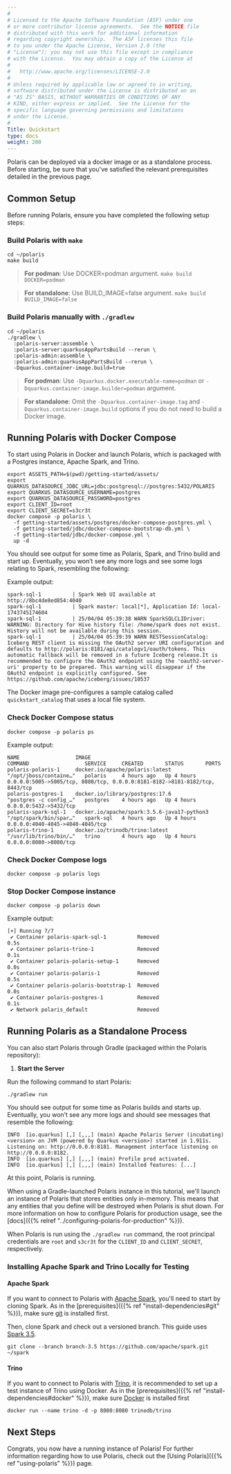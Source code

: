 ```yaml
---
#
# Licensed to the Apache Software Foundation (ASF) under one
# or more contributor license agreements.  See the NOTICE file
# distributed with this work for additional information
# regarding copyright ownership.  The ASF licenses this file
# to you under the Apache License, Version 2.0 (the
# "License"); you may not use this file except in compliance
# with the License.  You may obtain a copy of the License at
#
#   http://www.apache.org/licenses/LICENSE-2.0
#
# Unless required by applicable law or agreed to in writing,
# software distributed under the License is distributed on an
# "AS IS" BASIS, WITHOUT WARRANTIES OR CONDITIONS OF ANY
# KIND, either express or implied.  See the License for the
# specific language governing permissions and limitations
# under the License.
#
Title: Quickstart
type: docs
weight: 200
---
```


Polaris can be deployed via a docker image or as a standalone process. Before starting, be sure that you've satisfied the relevant prerequisites detailed in the previous page.

## Common Setup
Before running Polaris, ensure you have completed the following setup steps:

### Build Polaris with `make`
```shell
cd ~/polaris
make build
```
> **For podman**: Use DOCKER=podman argument. `make build DOCKER=podman`

> **For standalone**: Use BUILD_IMAGE=false argument. `make build BUILD_IMAGE=false`

### Build Polaris manually with `./gradlew` 
```shell
cd ~/polaris
./gradlew \
  :polaris-server:assemble \
  :polaris-server:quarkusAppPartsBuild --rerun \
  :polaris-admin:assemble \
  :polaris-admin:quarkusAppPartsBuild --rerun \
  -Dquarkus.container-image.build=true
```
> **For podman**: Use `-Dquarkus.docker.executable-name=podman` or `-Dquarkus.container-image.builder=podman` argument.

> **For standalone**: Omit the `-Dquarkus.container-image.tag` and `-Dquarkus.container-image.build` options if you do not need to build a Docker image.

## Running Polaris with Docker Compose

To start using Polaris in Docker and launch Polaris, which is packaged with a Postgres instance, Apache Spark, and Trino.

```shell
export ASSETS_PATH=$(pwd)/getting-started/assets/
export QUARKUS_DATASOURCE_JDBC_URL=jdbc:postgresql://postgres:5432/POLARIS
export QUARKUS_DATASOURCE_USERNAME=postgres
export QUARKUS_DATASOURCE_PASSWORD=postgres
export CLIENT_ID=root
export CLIENT_SECRET=s3cr3t
docker compose -p polaris \ 
  -f getting-started/assets/postgres/docker-compose-postgres.yml \
  -f getting-started/jdbc/docker-compose-bootstrap-db.yml \
  -f getting-started/jdbc/docker-compose.yml \
  up -d
```

You should see output for some time as Polaris, Spark, and Trino build and start up. Eventually, you won’t see any more logs and see some logs relating to Spark, resembling the following:

Example output:
```
spark-sql-1          | Spark Web UI available at http://8bc4de8ed854:4040
spark-sql-1          | Spark master: local[*], Application Id: local-1743745174604
spark-sql-1          | 25/04/04 05:39:38 WARN SparkSQLCLIDriver: WARNING: Directory for Hive history file: /home/spark does not exist.   History will not be available during this session.
spark-sql-1          | 25/04/04 05:39:39 WARN RESTSessionCatalog: Iceberg REST client is missing the OAuth2 server URI configuration and defaults to http://polaris:8181/api/catalogv1/oauth/tokens. This automatic fallback will be removed in a future Iceberg release.It is recommended to configure the OAuth2 endpoint using the 'oauth2-server-uri' property to be prepared. This warning will disappear if the OAuth2 endpoint is explicitly configured. See https://github.com/apache/iceberg/issues/10537
```

The Docker image pre-configures a sample catalog called `quickstart_catalog` that uses a local file system.

### Check Docker Compose status

```shell
docker compose -p polaris ps
```

Example output:
```
NAME                  IMAGE                                         COMMAND                  SERVICE     CREATED       STATUS       PORTS
polaris-polaris-1     docker.io/apache/polaris:latest               "/opt/jboss/containe…"   polaris     4 hours ago   Up 4 hours   0.0.0.0:5005->5005/tcp, 8080/tcp, 0.0.0.0:8181-8182->8181-8182/tcp, 8443/tcp
polaris-postgres-1    docker.io/library/postgres:17.6               "postgres -c config_…"   postgres    4 hours ago   Up 4 hours   0.0.0.0:5432->5432/tcp
polaris-spark-sql-1   docker.io/apache/spark:3.5.6-java17-python3   "/opt/spark/bin/spar…"   spark-sql   4 hours ago   Up 4 hours   0.0.0.0:4040-4045->4040-4045/tcp
polaris-trino-1       docker.io/trinodb/trino:latest                "/usr/lib/trino/bin/…"   trino       4 hours ago   Up 4 hours   0.0.0.0:8080->8080/tcp
```

### Check Docker Compose logs

```shell
docker compose -p polaris logs
```

### Stop Docker Compose instance

```shell
docker compose -p polaris down
```

Example output:
```
[+] Running 7/7
 ✔ Container polaris-spark-sql-1          Removed                                                                                                                                                                                                                                                                      0.5s 
 ✔ Container polaris-trino-1              Removed                                                                                                                                                                                                                                                                      0.1s 
 ✔ Container polaris-polaris-setup-1      Removed                                                                                                                                                                                                                                                                      0.0s 
 ✔ Container polaris-polaris-1            Removed                                                                                                                                                                                                                                                                      0.5s 
 ✔ Container polaris-polaris-bootstrap-1  Removed                                                                                                                                                                                                                                                                      0.0s 
 ✔ Container polaris-postgres-1           Removed                                                                                                                                                                                                                                                                      0.1s 
 ✔ Network polaris_default                Removed 
```

## Running Polaris as a Standalone Process

You can also start Polaris through Gradle (packaged within the Polaris repository):

1. **Start the Server**

Run the following command to start Polaris:

```shell
./gradlew run
```

You should see output for some time as Polaris builds and starts up. Eventually, you won’t see any more logs and should see messages that resemble the following:

```
INFO  [io.quarkus] [,] [,,,] (main) Apache Polaris Server (incubating) <version> on JVM (powered by Quarkus <version>) started in 1.911s. Listening on: http://0.0.0.0:8181. Management interface listening on http://0.0.0.0:8182.
INFO  [io.quarkus] [,] [,,,] (main) Profile prod activated.
INFO  [io.quarkus] [,] [,,,] (main) Installed features: [...]
```

At this point, Polaris is running.

When using a Gradle-launched Polaris instance in this tutorial, we'll launch an instance of Polaris that stores entities only in-memory. This means that any entities that you define will be destroyed when Polaris is shut down.
For more information on how to configure Polaris for production usage, see the [docs]({{% relref "../configuring-polaris-for-production" %}}).

When Polaris is run using the `./gradlew run` command, the root principal credentials are `root` and `s3cr3t` for the `CLIENT_ID` and `CLIENT_SECRET`, respectively.

### Installing Apache Spark and Trino Locally for Testing

#### Apache Spark

If you want to connect to Polaris with [Apache Spark](https://spark.apache.org/), you'll need to start by cloning Spark. As in the [prerequisites]({{% ref "install-dependencies#git" %}}), make sure [git](https://git-scm.com/) is installed first.

Then, clone Spark and check out a versioned branch. This guide uses [Spark 3.5](https://spark.apache.org/releases/spark-release-3-5-0.html).

```shell
git clone --branch branch-3.5 https://github.com/apache/spark.git ~/spark
```

#### Trino
If you want to connect to Polaris with [Trino](https://trino.io/), it is recommended to set up a test instance of Trino using Docker. As in the [prerequisites]({{% ref "install-dependencies#docker" %}}), make sure [Docker](https://www.docker.com/) is installed first

```shell
docker run --name trino -d -p 8080:8080 trinodb/trino
```

## Next Steps
Congrats, you now have a running instance of Polaris! For further information regarding how to use Polaris, check out the [Using Polaris]({{% ref "using-polaris" %}}) page.

